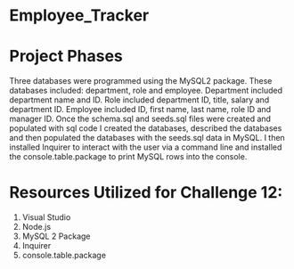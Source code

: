 # Employee_Tracker

# Project Phases
Three databases were programmed using the MySQL2 package. These databases included: department, role and employee. Department included department name and ID. Role included department ID, title, salary and department ID. Employee included ID, first name, last name, role ID and manager ID. Once the schema.sql and seeds.sql files were created and populated with sql code I created the databases, described the databases and then populated the databases with the seeds.sql data in MySQL. I then installed Inquirer to interact with the user via a command line and installed the console.table.package to print MySQL rows into the console. 

# Resources Utilized for Challenge 12:
1) Visual Studio
2) Node.js
3) MySQL 2 Package
4) Inquirer
5) console.table.package